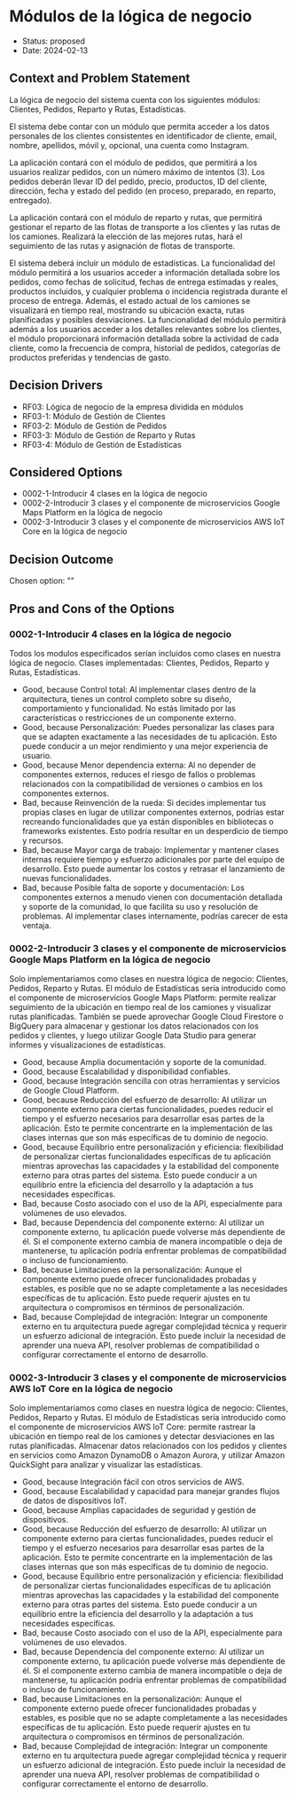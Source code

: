 # Módulos de la lógica de negocio

* Status: proposed
* Date: 2024-02-13

## Context and Problem Statement

La lógica de negocio del sistema cuenta con los siguientes módulos: Clientes, Pedidos, Reparto y Rutas, Estadísticas.

El sistema debe contar con un módulo que permita acceder a los datos personales de los clientes consistentes en identificador de cliente, email, nombre, apellidos, móvil y, opcional, una cuenta como Instagram.

La aplicación contará con el módulo de pedidos, que permitirá a los usuarios realizar pedidos, con un número máximo de intentos (3). Los pedidos deberán llevar ID del pedido, precio, productos, ID del cliente, dirección, fecha y estado del pedido (en proceso, preparado, en reparto, entregado).

La aplicación contará con el módulo de reparto y rutas, que permitirá gestionar el reparto de las flotas de transporte a los clientes y las rutas de los camiones. Realizará la elección de las mejores rutas, hará el seguimiento de las rutas y asignación de flotas de transporte.

El sistema deberá incluir un módulo de estadísticas. La funcionalidad del módulo permitirá a los usuarios acceder a información detallada sobre los pedidos, como fechas de solicitud, fechas de entrega estimadas y reales, productos incluidos, y cualquier problema o incidencia registrada durante el proceso de entrega. Además, el estado actual de los camiones se visualizará en tiempo real, mostrando su ubicación exacta, rutas planificadas y posibles desviaciones. La funcionalidad del módulo permitirá además a los usuarios acceder a los detalles relevantes sobre los clientes, el módulo proporcionará información detallada sobre la actividad de cada cliente, como la frecuencia de compra, historial de pedidos, categorías de productos preferidas y tendencias de gasto.

## Decision Drivers

* RF03: Lógica de negocio de la empresa dividida en módulos
* RF03-1: Módulo de Gestión de Clientes
* RF03-2: Módulo de Gestión de Pedidos
* RF03-3: Módulo de Gestión de Reparto y Rutas
* RF03-4: Módulo de Gestión de Estadísticas

## Considered Options

* 0002-1-Introducir 4 clases en la lógica de negocio
* 0002-2-Introducir 3 clases y el componente de microservicios Google Maps Platform en la lógica de negocio
* 0002-3-Introducir 3 clases y el componente de microservicios AWS IoT Core en la lógica de negocio

## Decision Outcome

Chosen option: ""

## Pros and Cons of the Options

### 0002-1-Introducir 4 clases en la lógica de negocio

Todos los modulos especificados serían incluidos como clases en nuestra lógica de negocio. Clases implementadas: Clientes, Pedidos, Reparto y Rutas, Estadísticas.

* Good, because Control total: Al implementar clases dentro de la arquitectura, tienes un control completo sobre su diseño, comportamiento y funcionalidad. No estás limitado por las características o restricciones de un componente externo.
* Good, because Personalización: Puedes personalizar las clases para que se adapten exactamente a las necesidades de tu aplicación. Esto puede conducir a un mejor rendimiento y una mejor experiencia de usuario.
* Good, because Menor dependencia externa: Al no depender de componentes externos, reduces el riesgo de fallos o problemas relacionados con la compatibilidad de versiones o cambios en los componentes externos.
* Bad, because Reinvención de la rueda: Si decides implementar tus propias clases en lugar de utilizar componentes externos, podrías estar recreando funcionalidades que ya están disponibles en bibliotecas o frameworks existentes. Esto podría resultar en un desperdicio de tiempo y recursos.
* Bad, because Mayor carga de trabajo: Implementar y mantener clases internas requiere tiempo y esfuerzo adicionales por parte del equipo de desarrollo. Esto puede aumentar los costos y retrasar el lanzamiento de nuevas funcionalidades.
* Bad, because Posible falta de soporte y documentación: Los componentes externos a menudo vienen con documentación detallada y soporte de la comunidad, lo que facilita su uso y resolución de problemas. Al implementar clases internamente, podrías carecer de esta ventaja.

### 0002-2-Introducir 3 clases y el componente de microservicios Google Maps Platform en la lógica de negocio

Solo implementariamos como clases en nuestra lógica de negocio: Clientes, Pedidos, Reparto y Rutas.
El módulo de Estadísticas sería introducido como el componente de microservicios Google Maps Platform: permite realizar seguimiento de la ubicación en tiempo real de los camiones y visualizar rutas planificadas. También se puede aprovechar Google Cloud Firestore o BigQuery para almacenar y gestionar los datos relacionados con los pedidos y clientes, y luego utilizar Google Data Studio para generar informes y visualizaciones de estadísticas.

* Good, because Amplia documentación y soporte de la comunidad.
* Good, because Escalabilidad y disponibilidad confiables.
* Good, because Integración sencilla con otras herramientas y servicios de Google Cloud Platform.
* Good, because Reducción del esfuerzo de desarrollo: Al utilizar un componente externo para ciertas funcionalidades, puedes reducir el tiempo y el esfuerzo necesarios para desarrollar esas partes de la aplicación. Esto te permite concentrarte en la implementación de las clases internas que son más específicas de tu dominio de negocio.
* Good, because Equilibrio entre personalización y eficiencia: flexibilidad de personalizar ciertas funcionalidades específicas de tu aplicación mientras aprovechas las capacidades y la estabilidad del componente externo para otras partes del sistema. Esto puede conducir a un equilibrio entre la eficiencia del desarrollo y la adaptación a tus necesidades específicas.
* Bad, because Costo asociado con el uso de la API, especialmente para volúmenes de uso elevados.
* Bad, because Dependencia del componente externo: Al utilizar un componente externo, tu aplicación puede volverse más dependiente de él. Si el componente externo cambia de manera incompatible o deja de mantenerse, tu aplicación podría enfrentar problemas de compatibilidad o incluso de funcionamiento.
* Bad, because Limitaciones en la personalización: Aunque el componente externo puede ofrecer funcionalidades probadas y estables, es posible que no se adapte completamente a las necesidades específicas de tu aplicación. Esto puede requerir ajustes en tu arquitectura o compromisos en términos de personalización.
* Bad, because Complejidad de integración: Integrar un componente externo en tu arquitectura puede agregar complejidad técnica y requerir un esfuerzo adicional de integración. Esto puede incluir la necesidad de aprender una nueva API, resolver problemas de compatibilidad o configurar correctamente el entorno de desarrollo.

### 0002-3-Introducir 3 clases y el componente de microservicios AWS IoT Core en la lógica de negocio

Solo implementariamos como clases en nuestra lógica de negocio: Clientes, Pedidos, Reparto y Rutas.
El módulo de Estadísticas sería introducido como el componente de microservicios AWS IoT Core: permite rastrear la ubicación en tiempo real de los camiones y detectar desviaciones en las rutas planificadas. Almacenar datos relacionados con los pedidos y clientes en servicios como Amazon DynamoDB o Amazon Aurora, y utilizar Amazon QuickSight para analizar y visualizar las estadísticas.

* Good, because Integración fácil con otros servicios de AWS.
* Good, because Escalabilidad y capacidad para manejar grandes flujos de datos de dispositivos IoT.
* Good, because Amplias capacidades de seguridad y gestión de dispositivos.
* Good, because Reducción del esfuerzo de desarrollo: Al utilizar un componente externo para ciertas funcionalidades, puedes reducir el tiempo y el esfuerzo necesarios para desarrollar esas partes de la aplicación. Esto te permite concentrarte en la implementación de las clases internas que son más específicas de tu dominio de negocio.
* Good, because Equilibrio entre personalización y eficiencia: flexibilidad de personalizar ciertas funcionalidades específicas de tu aplicación mientras aprovechas las capacidades y la estabilidad del componente externo para otras partes del sistema. Esto puede conducir a un equilibrio entre la eficiencia del desarrollo y la adaptación a tus necesidades específicas.
* Bad, because Costo asociado con el uso de la API, especialmente para volúmenes de uso elevados.
* Bad, because Dependencia del componente externo: Al utilizar un componente externo, tu aplicación puede volverse más dependiente de él. Si el componente externo cambia de manera incompatible o deja de mantenerse, tu aplicación podría enfrentar problemas de compatibilidad o incluso de funcionamiento.
* Bad, because Limitaciones en la personalización: Aunque el componente externo puede ofrecer funcionalidades probadas y estables, es posible que no se adapte completamente a las necesidades específicas de tu aplicación. Esto puede requerir ajustes en tu arquitectura o compromisos en términos de personalización.
* Bad, because Complejidad de integración: Integrar un componente externo en tu arquitectura puede agregar complejidad técnica y requerir un esfuerzo adicional de integración. Esto puede incluir la necesidad de aprender una nueva API, resolver problemas de compatibilidad o configurar correctamente el entorno de desarrollo.

